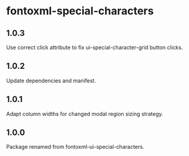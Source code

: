# fontoxml-special-characters

## 1.0.3

Use correct click attribute to fix ui-special-character-grid button clicks.

## 1.0.2

Update dependencies and manifest.

## 1.0.1

Adapt column widths for changed modal region sizing strategy.

## 1.0.0

Package renamed from fontoxml-ui-special-characters.

